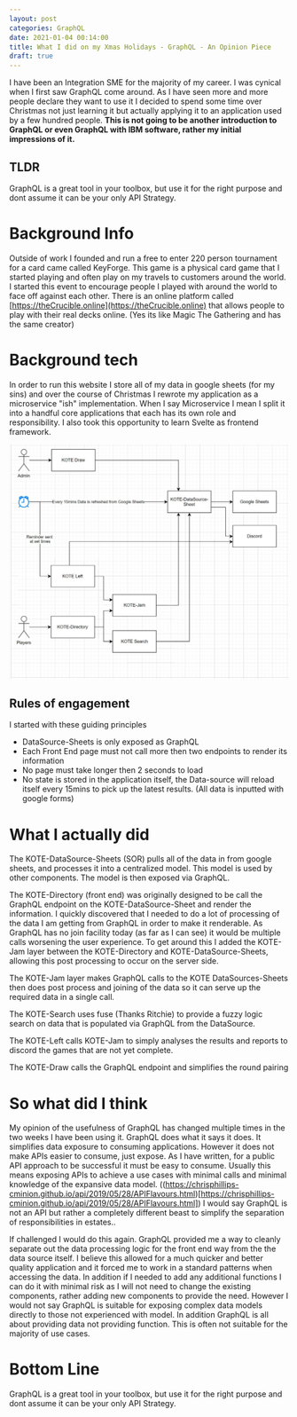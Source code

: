 ```yaml
---
layout: post
categories: GraphQL
date: 2021-01-04 00:14:00
title: What I did on my Xmas Holidays - GraphQL - An Opinion Piece
draft: true
---
```


I have been an Integration SME for the majority of my career. I was cynical when I first saw GraphQL come around. As I have seen more and more people declare they want to use it I decided to spend some time over Christmas not just learning it but actually applying it to an application used by a few hundred people. **This is not going to be another introduction to GraphQL or even GraphQL with IBM software, rather my initial impressions of it.**

<!--more-->

## TLDR
GraphQL is a great tool in your toolbox, but use it for the right purpose and dont assume it can be your only API Strategy.

# Background Info
Outside of work I founded and run a free to enter 220 person tournament for a card came called KeyForge. This game is a physical card game that I started playing and often play on my travels to customers around the world. I started this event to encourage people I played with around the world to face off against each other. There is an online platform called [https://theCrucible.online](https://theCrucible.online) that allows people to play with their real decks online. (Yes its like Magic The Gathering and has the same creator)

# Background tech
In order to run this website I store all of my data in google sheets (for my sins) and over the course of Christmas I rewrote my application as a microservice "ish"  implementation. When I say Microservice I mean I split it into a handful core applications that each has its own role and responsibility.   I also took this opportunity to learn Svelte as frontend framework.

![Component Diagram](/images/KoteDiagram.JPG)

## Rules of engagement
I started with these guiding principles
* DataSource-Sheets is only exposed as GraphQL
* Each Front End page must not call more then two endpoints to render its information
* No page must take longer then 2 seconds to load
* No state is stored in the application itself, the Data-source will reload itself every 15mins to pick up the latest results. (All data is inputted with google forms)


# What I actually did

The KOTE-DataSource-Sheets (SOR) pulls all of the data in from google sheets, and processes it into a centralized model. This model is used by other components. The model is then exposed via GraphQL. 

The KOTE-Directory (front end) was originally designed to be call the GraphQL endpoint on the KOTE-DataSource-Sheet and render the information.  I quickly discovered that I needed to do a lot of processing of the data I am getting from GraphQL in order to make it renderable.  As GraphQL has no join facility today (as far as I can see) it would be multiple calls worsening the user experience. To get around this I added the KOTE-Jam layer between the KOTE-Directory and KOTE-DataSource-Sheets, allowing this post processing to occur on the server side.

The KOTE-Jam layer makes GraphQL calls to the KOTE DataSources-Sheets then does post process and joining of the data so it can serve up  the required data in a single call.  

The KOTE-Search uses fuse (Thanks Ritchie) to provide a fuzzy logic search on data that is populated via GraphQL from the DataSource.

The KOTE-Left calls KOTE-Jam to simply analyses the results and reports to discord the games that are not yet complete.

The KOTE-Draw calls the GraphQL endpoint and simplifies the round pairing

# So what did I think
My opinion of the usefulness of GraphQL has changed multiple times in the two weeks I have been using it. GraphQL does what it says it does. It simplifies data exposure to consuming applications. However it does not make APIs easier to consume, just expose. As I have written, for a public API approach to be successful it must be easy to consume.   Usually this means exposing APIs to achieve a use cases with minimal calls and minimal knowledge of the expansive data model. ((https://chrisphillips-cminion.github.io/api/2019/05/28/APIFlavours.html)[https://chrisphillips-cminion.github.io/api/2019/05/28/APIFlavours.html]) I would say GraphQL is not an API but rather a completely different beast to simplify the separation of responsibilities in estates..

If challenged I would do this again. GraphQL provided me a way to cleanly separate out the data processing logic for the front end way from the the data source itself. I believe this allowed for a much quicker and better quality application and it  forced me to work in a standard patterns when accessing the data.  In addition if I needed to add any additional functions  I can do it with minimal risk as I will not need to change the existing components, rather adding new components to provide the need.  However I would not say GraphQL is suitable for exposing complex data models directly to those not experienced  with model. In addition GraphQL is all about providing data not providing function. This is often not suitable for the majority of use cases.

# Bottom Line
GraphQL is a great tool in your toolbox, but use it for the right purpose and dont assume it can be your only API Strategy.
